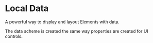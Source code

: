 # Local Data

A powerful way to display and layout Elements with data.

The data scheme is created the same way properties are created for UI controls.
